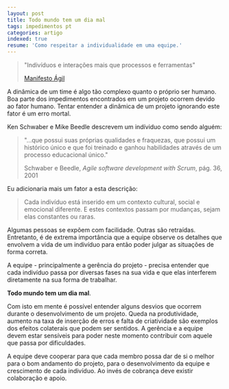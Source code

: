 ```yaml
---
layout: post
title: Todo mundo tem um dia mal
tags: impedimentos pt
categories: artigo
indexed: true
resume: 'Como respeitar a individualidade em uma equipe.'
---
```


> "Indivíduos e interações mais que processos e ferramentas"
>
> [Manifesto Ágil](http://agilemanifesto.org/iso/ptbr/)

A dinâmica de um time é algo tão complexo quanto o próprio ser humano. Boa parte dos impedimentos encontrados em um projeto ocorrem devido ao fator humano. Tentar entender a dinâmica de um projeto ignorando este fator é um erro mortal.

Ken Schwaber e Mike Beedle descrevem um indíviduo como sendo alguém:
> "...que possui suas próprias qualidades e fraquezas, que possui um histórico único e que foi treinado e ganhou habilidades através de um processo educacional único."
>
> Schwaber e Beedle, *Agile software development with Scrum*, pág. 36, 2001

Eu adicionaria mais um fator a esta descrição:

> Cada indivíduo está inserido em um contexto cultural, social e emocional diferente. E estes contextos passam por mudanças, sejam elas constantes ou raras.

Algumas pessoas se expõem com facilidade. Outras são retraídas. Entretanto, é de extrema importância que a equipe observe os detalhes que envolvem a vida de um indivíduo para então poder julgar as situações de forma correta.

A equipe - principalmente a gerência do projeto - precisa entender que cada indivíduo passa por diversas fases na sua vida e que elas interferem diretamente na sua forma de trabalhar.

**Todo mundo tem um dia mal**.

Com isto em mente é possível entender alguns desvios que ocorrem durante o desenvolvimento de um projeto. Queda na produtividade, aumento na taxa de inserção de erros e falta de criatividade são exemplos dos efeitos colaterais que podem ser sentidos. A gerência e a equipe devem estar sensíveis para poder neste momento contribuir com aquele que passa por dificuldades.

A equipe deve cooperar para que cada membro possa dar de si o melhor para o bom andamento do projeto, para o desenvolvimento da equipe e crescimento de cada indivíduo. Ao invés de cobrança deve existir colaboração e apoio.
